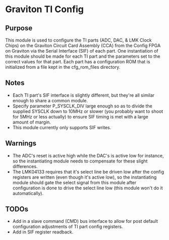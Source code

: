 
# Graviton TI Config

## Purpose

This module is used to configure the TI parts (ADC, DAC, & LMK Clock Chips) on the Graviton Circuit Card
Assembly (CCA) from the Config FPGA on Graviton via the Serial Interface (SIF) of each part.  One instantiation
of this module should be made for each TI part and the parameters set to the correct values for that part.
Each part has a configuration ROM that is initialized from a file kept in the cfg_rom_files directory.

## Notes

* Each TI part's SIF interface is slightly different, but they're all similar enough to share a common module.
* Specify parameter P_SYSCLK_DIV large enough so as to divide the supplied SYSCLK down to 10MHz or slower
  (you probably want to shoot for 5MHz or less actually) to ensure SIF timing is met with a large amount of margin.
* This module currently only supports SIF writes.

## Warnings

* The ADC's reset is active high while the DAC's is active low for instance, so the instantiating module needs
  to compensate for these slight differences.
* The LMK04133 requires that it's select line be driven low after the config registers are written (even though it's
  active low), so the instantiating module should gate the select signal from this module after configuration is done
  to drive the select line low (this module won't do it automatically).

## TODOs

* Add in a slave command (CMD) bus interface to allow for post default configuration adjustments of TI part config registers.
* Add in SIF register readback.
